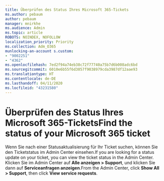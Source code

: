 ```yaml
---
title: Überprüfen des Status Ihres Microsoft 365-Tickets
ms.author: pebaum
author: pebaum
manager: mnirkhe
ms.audience: Admin
ms.topic: article
ROBOTS: NOINDEX, NOFOLLOW
localization_priority: Priority
ms.collection: Adm_O365
munlocking-an-account s.custom:
- "9002251"
- "4362"
ms.openlocfilehash: 7ed2f94a74eb38c72f77740a75b7d6b008adc6bd
ms.sourcegitcommit: 6010e6b55f6d3057f9038979cda3987df12aae93
ms.translationtype: HT
ms.contentlocale: de-DE
ms.lasthandoff: 04/11/2020
ms.locfileid: "43231580"
---
```

# <a name="find-the-status-of-your-microsoft-365-ticket"></a><span data-ttu-id="726d3-102">Überprüfen des Status Ihres Microsoft 365-Tickets</span><span class="sxs-lookup"><span data-stu-id="726d3-102">Find the status of your Microsoft 365 ticket</span></span>

<span data-ttu-id="726d3-103">Wenn Sie nach einer Statusaktualisierung für Ihr Ticket suchen, können Sie den Ticketstatus im Admin Center einsehen.</span><span class="sxs-lookup"><span data-stu-id="726d3-103">If you are looking for a status update on your ticket, you can view the ticket status in the Admin Center.</span></span> <span data-ttu-id="726d3-104">Klicken Sie im Admin Center auf **Alle anzeigen > Support**, und klicken Sie dann auf **Serviceanfragen anzeigen**.</span><span class="sxs-lookup"><span data-stu-id="726d3-104">From the Admin Center, click **Show All > Support**, then click **View service requests**.</span></span>
